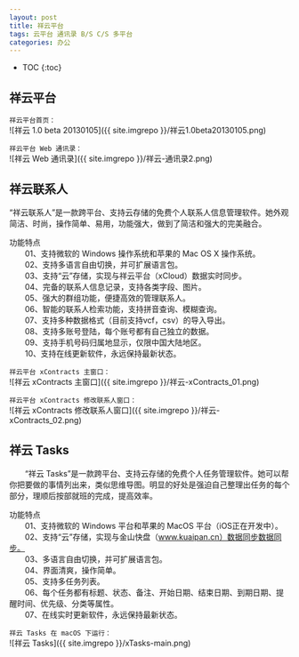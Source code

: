 ```yaml
---
layout: post
title: 祥云平台
tags: 云平台 通讯录 B/S C/S 多平台
categories: 办公
---
```


* TOC
{:toc}

## 祥云平台

`祥云平台首页：`<br/>
![祥云 1.0 beta 20130105]({{ site.imgrepo }}/祥云1.0beta20130105.png)

`祥云平台 Web 通讯录：`<br/>
![祥云 Web 通讯录]({{ site.imgrepo }}/祥云-通讯录2.png)

## 祥云联系人

“祥云联系人”是一款跨平台、支持云存储的免费个人联系人信息管理软件。她外观简洁、时尚，操作简单、易用，功能强大，做到了简洁和强大的完美融合。

功能特点
<br/>
　　01、支持微软的 Windows 操作系统和苹果的 Mac OS X 操作系统。<br/>
　　02、支持多语言自由切换，并可扩展语言包。<br/>
　　03、支持“云”存储，实现与祥云平台（xCloud）数据实时同步。<br/>
　　04、完备的联系人信息记录，支持各类字段、图片。<br/>
　　05、强大的群组功能，便捷高效的管理联系人。<br/>
　　06、智能的联系人检索功能，支持拼音查询、模糊查询。<br/>
　　07、支持多种数据格式（目前支持vcf，csv）的导入导出。<br/>
　　08、支持多账号登陆，每个账号都有自己独立的数据。<br/>
　　09、支持手机号码归属地显示，仅限中国大陆地区。<br/>
　　10、支持在线更新软件，永远保持最新状态。<br/>

`祥云平台 xContracts 主窗口：`<br/>
![祥云 xContracts 主窗口]({{ site.imgrepo }}/祥云-xContracts_01.png)

`祥云平台 xContracts 修改联系人窗口：`<br/>
![祥云 xContracts 修改联系人窗口]({{ site.imgrepo }}/祥云-xContracts_02.png)

## 祥云 Tasks

　　“祥云 Tasks”是一款跨平台、支持云存储的免费个人任务管理软件。她可以帮你把要做的事情列出来，类似思维导图。明显的好处是强迫自己整理出任务的每个部分，理顺后按部就班的完成，提高效率。

功能特点
<br/>
　　01、支持微软的 Windows 平台和苹果的 MacOS 平台（iOS正在开发中）。<br/>
　　02、支持“云”存储，实现与金山快盘（www.kuaipan.cn）数据同步数据同步。<br/>
　　03、多语言自由切换，并可扩展语言包。<br/>
　　04、界面清爽，操作简单。<br/>
　　05、支持多任务列表。<br/>
　　06、每个任务都有标题、状态、备注、开始日期、结束日期、到期日期、提醒时间、优先级、分类等属性。<br/>
　　07、在线实时更新软件，永远保持最新状态。<br/>

`祥云 Tasks 在 macOS 下运行：`<br/>
![祥云 Tasks]({{ site.imgrepo }}/xTasks-main.png)